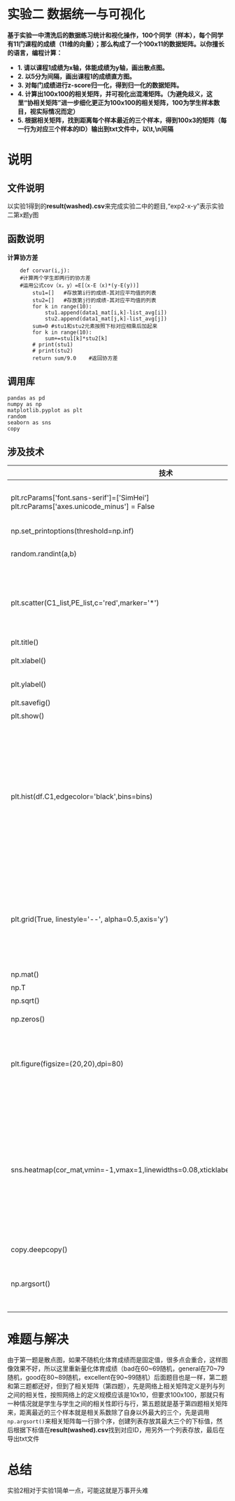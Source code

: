 # 实验二 数据统一与可视化
**基于实验一中清洗后的数据练习统计和视化操作，100个同学（样本），每个同学有11门课程的成绩（11维的向量）；那么构成了一个100x11的数据矩阵。以你擅长的语言，编程计算：**

- **1. 请以课程1成绩为x轴，体能成绩为y轴，画出散点图。**
- **2. 以5分为间隔，画出课程1的成绩直方图。**
- **3. 对每门成绩进行z-score归一化，得到归一化的数据矩阵。**
- **4. 计算出100x100的相关矩阵，并可视化出混淆矩阵。（为避免歧义，这里“协相关矩阵”进一步细化更正为100x100的相关矩阵，100为学生样本数目，视实际情况而定）**
- **5. 根据相关矩阵，找到距离每个样本最近的三个样本，得到100x3的矩阵（每一行为对应三个样本的ID）输出到txt文件中，以\t,\n间隔**
# 说明
## 文件说明
以实验1得到的**result(washed).csv**来完成实验二中的题目,“exp2-x-y”表示实验二第x题y图
## 函数说明
**计算协方差**

		def corvar(i,j):
		#计算两个学生即两行的协方差
		#运用公式cov（x，y）=E[（x-E（x)*(y-E(y))]
    		stu1=[]   #存放第i行的成绩-其对应平均值的列表
    		stu2=[]   #存放第j行的成绩-其对应平均值的列表
    		for k in range(10):
        		stu1.append(data1_mat[i,k]-list_avg[i])
        		stu2.append(data1_mat[j,k]-list_avg[j])
    		sum=0 #stu1和stu2元素按照下标对应相乘后加起来
    		for k in range(10):
        		sum+=stu1[k]*stu2[k]
    		# print(stu1)
    		# print(stu2)
    		return sum/9.0    #返回协方差

## 调用库
    pandas as pd
    numpy as np
    matplotlib.pyplot as plt
    random
    seaborn as sns
    copy
## 涉及技术
| 技术| 说明|
| ----| ----|
| plt.rcParams['font.sans-serif']=['SimHei'] <br> plt.rcParams['axes.unicode_minus'] = False| 绘图时可以显示中文而不会出现乱码|
| np.set_printoptions(threshold=np.inf)| 数据全显示|
| random.randint(a,b)| 随机整数，范围从a到b-1|
| plt.scatter(C1_list,PE_list,c='red',marker='*')| 生成散点图 <br> 参数：c表示显示颜色，marker表示形状|
| plt.title()| 图名|
| plt.xlabel()| 横坐标轴名字|
| plt.ylabel()| 纵坐标轴名字|
| plt.savefig()| 导出图|
| plt.show()| 显示图|
| plt.hist(df.C1,edgecolor='black',bins=bins)| 生成直方图 <br> 参数：edgecolor表示直方图边缘颜色 <br> bins表示当bins=整数时表示显示柱子的数量，当为序列时表示每个柱子取值范围（前闭后开）|
| plt.grid(True, linestyle='--', alpha=0.5,axis='y')| 生成网格线 <br> 参数：True表示显示网格线 <br> linestyle表示网格线样式，axis表示以哪个轴做网格线|
| np.mat()| 生成矩阵|
| np.T| 矩阵转置|
| np.sqrt()| 算术平方根|
| np.zeros()| 生成全零矩阵|
| plt.figure(figsize=(20,20),dpi=80)| 参数：figsize表示图像宽高，dpi表示图像分辨率|
| sns.heatmap(cor_mat,vmin=-1,vmax=1,linewidths=0.08,xticklabels=False,cmap='coolwarm')| 热点图 <br> 参数：vmin和vmax表示数值最小和最大，linewidths表示每个颜色块间隔，xticklabels表示是否显示x坐标，cmap表示色块风格|
| copy.deepcopy()| 深拷贝|
| np.argsort()| 数值从小到大排序，返回的结果是下标构成列表|



# 难题与解决
由于第一题是散点图，如果不随机化体育成绩而是固定值，很多点会重合，这样图像效果不好，所以这里重新量化体育成绩（bad在60~69随机，general在70~79随机，good在80~89随机，excellent在90~99随机）后面题目也是一样，第二题和第三题都还好，但到了相关矩阵（第四题），先是网络上相关矩阵定义是列与列之间的相关性，按照网络上的定义规模应该是10x10，但要求100x100，那就只有一种情况就是学生与学生之间的相关性即行与行，第五题就是基于第四题相关矩阵来，距离最近的三个样本就是相关系数除了自身以外最大的三个，先是调用`np.argsort()`来相关矩阵每一行排个序，创建列表存放其最大三个的下标值，然后根据下标值在**result(washed).csv**找到对应ID，用另外一个列表存放，最后在导出txt文件

# 总结
实验2相对于实验1简单一点，可能这就是万事开头难
